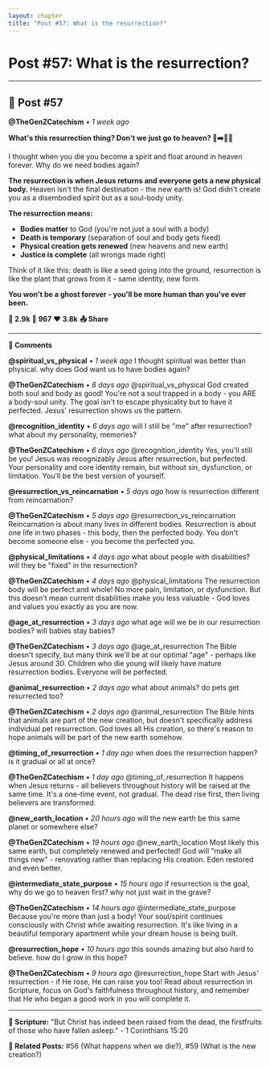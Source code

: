 ```yaml
---
layout: chapter
title: "Post #57: What is the resurrection?"
---
```

# Post #57: What is the resurrection?

---

## 📱 Post #57

**@TheGenZCatechism** • *1 week ago*

**What's this resurrection thing? Don't we just go to heaven? 👻➡️🚶‍♀️**

I thought when you die you become a spirit and float around in heaven forever. Why do we need bodies again?

**The resurrection is when Jesus returns and everyone gets a new physical body.** Heaven isn't the final destination - the new earth is! God didn't create you as a disembodied spirit but as a soul-body unity.

**The resurrection means:**
- **Bodies matter** to God (you're not just a soul with a body)
- **Death is temporary** (separation of soul and body gets fixed)
- **Physical creation gets renewed** (new heavens and new earth)
- **Justice is complete** (all wrongs made right)

Think of it like this: death is like a seed going into the ground, resurrection is like the plant that grows from it - same identity, new form.

**You won't be a ghost forever - you'll be more human than you've ever been.**

**💭 2.9k** **🔄 967** **❤️ 3.8k** **📤 Share**

---

**💬 Comments**

**@spiritual_vs_physical** • *1 week ago*
I thought spiritual was better than physical. why does God want us to have bodies again?

**@TheGenZCatechism** • *6 days ago*
@spiritual_vs_physical God created both soul and body as good! You're not a soul trapped in a body - you ARE a body-soul unity. The goal isn't to escape physicality but to have it perfected. Jesus' resurrection shows us the pattern.

**@recognition_identity** • *6 days ago*
will I still be "me" after resurrection? what about my personality, memories?

**@TheGenZCatechism** • *6 days ago*
@recognition_identity Yes, you'll still be you! Jesus was recognizably Jesus after resurrection, but perfected. Your personality and core identity remain, but without sin, dysfunction, or limitation. You'll be the best version of yourself.

**@resurrection_vs_reincarnation** • *5 days ago*
how is resurrection different from reincarnation?

**@TheGenZCatechism** • *5 days ago*
@resurrection_vs_reincarnation Reincarnation is about many lives in different bodies. Resurrection is about one life in two phases - this body, then the perfected body. You don't become someone else - you become the perfected you.

**@physical_limitations** • *4 days ago*
what about people with disabilities? will they be "fixed" in the resurrection?

**@TheGenZCatechism** • *4 days ago*
@physical_limitations The resurrection body will be perfect and whole! No more pain, limitation, or dysfunction. But this doesn't mean current disabilities make you less valuable - God loves and values you exactly as you are now.

**@age_at_resurrection** • *3 days ago*
what age will we be in our resurrection bodies? will babies stay babies?

**@TheGenZCatechism** • *3 days ago*
@age_at_resurrection The Bible doesn't specify, but many think we'll be at our optimal "age" - perhaps like Jesus around 30. Children who die young will likely have mature resurrection bodies. Everyone will be perfected.

**@animal_resurrection** • *2 days ago*
what about animals? do pets get resurrected too?

**@TheGenZCatechism** • *2 days ago*
@animal_resurrection The Bible hints that animals are part of the new creation, but doesn't specifically address individual pet resurrection. God loves all His creation, so there's reason to hope animals will be part of the new earth somehow.

**@timing_of_resurrection** • *1 day ago*
when does the resurrection happen? is it gradual or all at once?

**@TheGenZCatechism** • *1 day ago*
@timing_of_resurrection It happens when Jesus returns - all believers throughout history will be raised at the same time. It's a one-time event, not gradual. The dead rise first, then living believers are transformed.

**@new_earth_location** • *20 hours ago*
will the new earth be this same planet or somewhere else?

**@TheGenZCatechism** • *19 hours ago*
@new_earth_location Most likely this same earth, but completely renewed and perfected! God will "make all things new" - renovating rather than replacing His creation. Eden restored and even better.

**@intermediate_state_purpose** • *15 hours ago*
if resurrection is the goal, why do we go to heaven first? why not just wait in the grave?

**@TheGenZCatechism** • *14 hours ago*
@intermediate_state_purpose Because you're more than just a body! Your soul/spirit continues consciously with Christ while awaiting resurrection. It's like living in a beautiful temporary apartment while your dream house is being built.

**@resurrection_hope** • *10 hours ago*
this sounds amazing but also hard to believe. how do I grow in this hope?

**@TheGenZCatechism** • *9 hours ago*
@resurrection_hope Start with Jesus' resurrection - if He rose, He can raise you too! Read about resurrection in Scripture, focus on God's faithfulness throughout history, and remember that He who began a good work in you will complete it.

---

**📖 Scripture:** "But Christ has indeed been raised from the dead, the firstfruits of those who have fallen asleep." - 1 Corinthians 15:20

**🔗 Related Posts:** #56 (What happens when we die?), #59 (What is the new creation?) 
